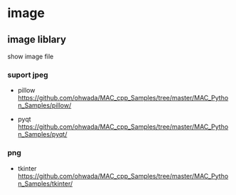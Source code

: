 image
===============

## image liblary

show image file

### suport jpeg

- pillow  
 https://github.com/ohwada/MAC_cpp_Samples/tree/master/MAC_Python_Samples/pillow/

- pyqt  
https://github.com/ohwada/MAC_cpp_Samples/tree/master/MAC_Python_Samples/pyqt/

###  png

- tkinter  
https://github.com/ohwada/MAC_cpp_Samples/tree/master/MAC_Python_Samples/tkinter/
